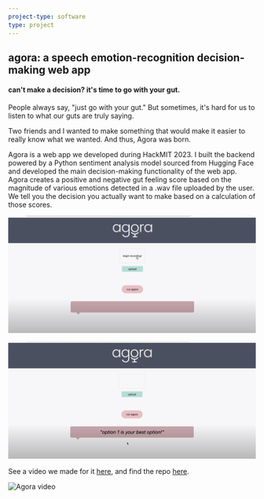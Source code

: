 ```yaml
---
project-type: software 
type: project
---
```

## agora: a speech emotion-recognition decision-making web app
#### can't make a decision? it's time to go with your gut.

People always say, "just go with your gut." But sometimes, it's hard for us to listen to what our guts are truly saying.

Two friends and I wanted to make something that would make it easier to really know what we wanted. And thus, Agora was born.

Agora is a web app we developed during HackMIT 2023. I built the backend powered by a Python sentiment analysis model sourced from Hugging Face and developed the main decision-making functionality of the web app. Agora creates a positive and negative gut feeling score based on the magnitude of various emotions detected in a .wav file uploaded by the user. We tell you the decision you actually want to make based on a calculation of those scores.

![agora1](/assets/pics/project_pics/agora/agora1.png)

![agora2](/assets/pics/project_pics/agora/agora2.png)

See a video we made for it <a href = "https://youtube.com/watch?v=fxhFVNplBYM">here</a>, and find the repo <a href = "https://github.com/elaineliuwang/agora_hackMIT">here</a>.

![Agora video](https://youtube.com/watch?v=fxhFVNplBYM)

